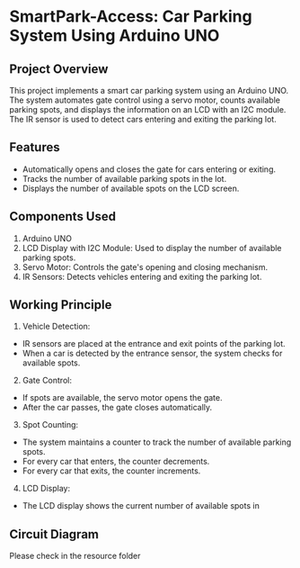 # SmartPark-Access: Car Parking System Using Arduino UNO

## Project Overview

This project implements a smart car parking system using an Arduino UNO. The system automates gate control using a servo motor, counts available parking spots, and displays the information on an LCD with an I2C module. The IR sensor is used to detect cars entering and exiting the parking lot.

## Features

- Automatically opens and closes the gate for cars entering or exiting.
- Tracks the number of available parking spots in the lot.
- Displays the number of available spots on the LCD screen.

## Components Used

1. Arduino UNO
2. LCD Display with I2C Module: Used to display the number of available parking spots.
3. Servo Motor: Controls the gate's opening and closing mechanism.
4. IR Sensors: Detects vehicles entering and exiting the parking lot.

## Working Principle

1. Vehicle Detection:
- IR sensors are placed at the entrance and exit points of the parking lot.
- When a car is detected by the entrance sensor, the system checks for available spots.
2. Gate Control:
- If spots are available, the servo motor opens the gate.
- After the car passes, the gate closes automatically.
3. Spot Counting:
- The system maintains a counter to track the number of available parking spots.
- For every car that enters, the counter decrements.
- For every car that exits, the counter increments.
4. LCD Display:
- The LCD display shows the current number of available spots in

## Circuit Diagram

Please check in the resource folder
